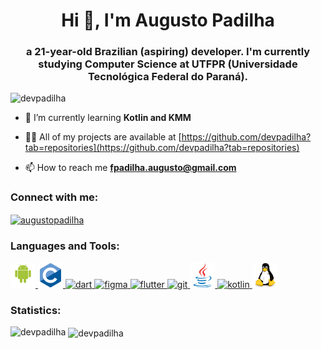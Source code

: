 <h1 align="center">Hi 👋, I'm Augusto Padilha</h1>
<h3 align="center">a 21-year-old Brazilian (aspiring) developer. I'm currently studying Computer Science at UTFPR (Universidade Tecnológica Federal do Paraná).</h3>

<p align="left"> <img src="https://komarev.com/ghpvc/?username=devpadilha&label=Profile%20views&color=0e75b6&style=flat" alt="devpadilha" /> </p>

- 🌱 I’m currently learning **Kotlin and KMM**

- 👨‍💻 All of my projects are available at [https://github.com/devpadilha?tab=repositories](https://github.com/devpadilha?tab=repositories)

- 📫 How to reach me **fpadilha.augusto@gmail.com**

<h3 align="left">Connect with me:</h3>
<p align="left">
<a href="https://linkedin.com/in/augustopadilha" target="blank"><img align="center" src="https://raw.githubusercontent.com/rahuldkjain/github-profile-readme-generator/master/src/images/icons/Social/linked-in-alt.svg" alt="augustopadilha" height="30" width="40" /></a>
</p>

<h3 align="left">Languages and Tools:</h3>
<p align="left"> <a href="https://developer.android.com" target="_blank" rel="noreferrer"> <img src="https://raw.githubusercontent.com/devicons/devicon/master/icons/android/android-original-wordmark.svg" alt="android" width="40" height="40"/> </a> <a href="https://www.cprogramming.com/" target="_blank" rel="noreferrer"> <img src="https://raw.githubusercontent.com/devicons/devicon/master/icons/c/c-original.svg" alt="c" width="40" height="40"/> </a> <a href="https://dart.dev" target="_blank" rel="noreferrer"> <img src="https://www.vectorlogo.zone/logos/dartlang/dartlang-icon.svg" alt="dart" width="40" height="40"/> </a> <a href="https://www.figma.com/" target="_blank" rel="noreferrer"> <img src="https://www.vectorlogo.zone/logos/figma/figma-icon.svg" alt="figma" width="40" height="40"/> </a> <a href="https://flutter.dev" target="_blank" rel="noreferrer"> <img src="https://www.vectorlogo.zone/logos/flutterio/flutterio-icon.svg" alt="flutter" width="40" height="40"/> </a> <a href="https://git-scm.com/" target="_blank" rel="noreferrer"> <img src="https://www.vectorlogo.zone/logos/git-scm/git-scm-icon.svg" alt="git" width="40" height="40"/> </a> <a href="https://www.java.com" target="_blank" rel="noreferrer"> <img src="https://raw.githubusercontent.com/devicons/devicon/master/icons/java/java-original.svg" alt="java" width="40" height="40"/> </a> <a href="https://kotlinlang.org" target="_blank" rel="noreferrer"> <img src="https://www.vectorlogo.zone/logos/kotlinlang/kotlinlang-icon.svg" alt="kotlin" width="40" height="40"/> </a> <a href="https://www.linux.org/" target="_blank" rel="noreferrer"> <img src="https://raw.githubusercontent.com/devicons/devicon/master/icons/linux/linux-original.svg" alt="linux" width="40" height="40"/> </a> </p>

<h3 align="left">Statistics:</h3>
<p><img align="left" src="https://github-readme-stats.vercel.app/api/top-langs?username=devpadilha&theme=transparent&rank_icon=github" alt="devpadilha" /></p>
<p>&nbsp;<img align="center" src="https://github-readme-stats.vercel.app/api?username=devpadilha&layout=compact&theme=transparent&hide=html,TeX" alt="devpadilha" /></p>
